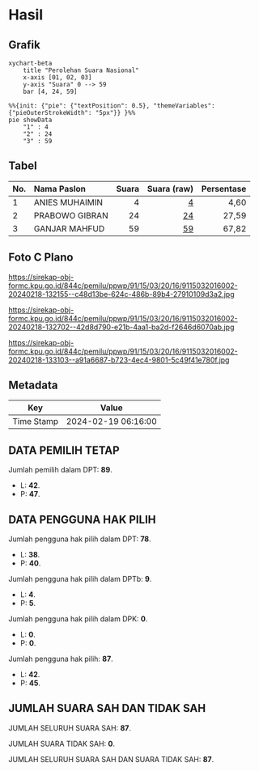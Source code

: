 # Hasil

## Grafik

```mermaid
xychart-beta
    title "Perolehan Suara Nasional"
    x-axis [01, 02, 03]
    y-axis "Suara" 0 --> 59
    bar [4, 24, 59]
```

```mermaid
%%{init: {"pie": {"textPosition": 0.5}, "themeVariables": {"pieOuterStrokeWidth": "5px"}} }%%
pie showData
    "1" : 4
    "2" : 24
    "3" : 59
```

## Tabel

| No. | Nama Paslon    | Suara | Suara (raw) | Persentase |
|:--- |:-------------- | -----:| -----------:| ----------:|
| 1   | ANIES MUHAIMIN | 4     | [4][p-1]    | 4,60       |
| 2   | PRABOWO GIBRAN | 24    | [24][p-2]   | 27,59      |
| 3   | GANJAR MAHFUD  | 59    | [59][p-3]   | 67,82      |


[p-1]: https://github.com/gigit-pemilu/pemilu-2024/blob/main/pilpres/hitung-suara/sub/91-papua/sub/15-waropen/sub/03-masirei/sub/2016-kowogi/sub/002-tps/sub/paslon-1.txt
[p-2]: https://github.com/gigit-pemilu/pemilu-2024/blob/main/pilpres/hitung-suara/sub/91-papua/sub/15-waropen/sub/03-masirei/sub/2016-kowogi/sub/002-tps/sub/paslon-2.txt
[p-3]: https://github.com/gigit-pemilu/pemilu-2024/blob/main/pilpres/hitung-suara/sub/91-papua/sub/15-waropen/sub/03-masirei/sub/2016-kowogi/sub/002-tps/sub/paslon-3.txt

## Foto C Plano

https://sirekap-obj-formc.kpu.go.id/844c/pemilu/ppwp/91/15/03/20/16/9115032016002-20240218-132155--c48d13be-624c-486b-89b4-27910109d3a2.jpg

https://sirekap-obj-formc.kpu.go.id/844c/pemilu/ppwp/91/15/03/20/16/9115032016002-20240218-132702--42d8d790-e21b-4aa1-ba2d-f2646d6070ab.jpg

https://sirekap-obj-formc.kpu.go.id/844c/pemilu/ppwp/91/15/03/20/16/9115032016002-20240218-133103--a91a6687-b723-4ec4-9801-5c49f41e780f.jpg


## Metadata

| Key        | Value               |
| ---------- | ------------------- |
| Time Stamp | 2024-02-19 06:16:00 |


## DATA PEMILIH TETAP

Jumlah pemilih dalam DPT: **89**.
 * L: **42**.
 * P: **47**.

## DATA PENGGUNA HAK PILIH

Jumlah pengguna hak pilih dalam DPT: **78**.
 * L: **38**.
 * P: **40**.

Jumlah pengguna hak pilih dalam DPTb: **9**.
 * L: **4**.
 * P: **5**.

Jumlah pengguna hak pilih dalam DPK: **0**.
 * L: **0**.
 * P: **0**.

Jumlah pengguna hak pilih: **87**.
 * L: **42**.
 * P: **45**.

## JUMLAH SUARA SAH DAN TIDAK SAH

JUMLAH SELURUH SUARA SAH: **87**.

JUMLAH SUARA TIDAK SAH: **0**.

JUMLAH SELURUH SUARA SAH DAN SUARA TIDAK SAH: **87**.


